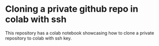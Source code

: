 # Cloning a private github repo in colab with ssh
This repository has a colab notebook showcasing how to clone a private repository to colab with ssh key.

